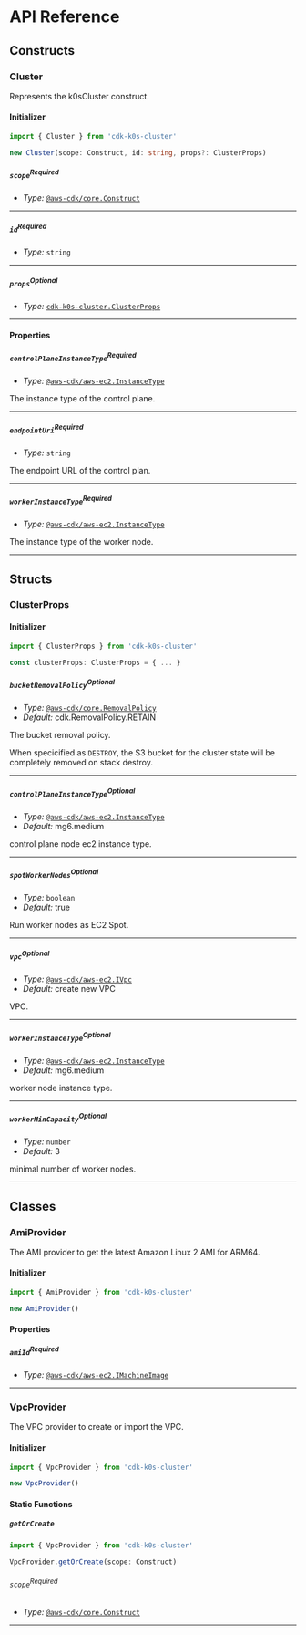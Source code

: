# API Reference <a name="API Reference"></a>

## Constructs <a name="Constructs"></a>

### Cluster <a name="cdk-k0s-cluster.Cluster"></a>

Represents the k0sCluster construct.

#### Initializer <a name="cdk-k0s-cluster.Cluster.Initializer"></a>

```typescript
import { Cluster } from 'cdk-k0s-cluster'

new Cluster(scope: Construct, id: string, props?: ClusterProps)
```

##### `scope`<sup>Required</sup> <a name="cdk-k0s-cluster.Cluster.parameter.scope"></a>

- *Type:* [`@aws-cdk/core.Construct`](#@aws-cdk/core.Construct)

---

##### `id`<sup>Required</sup> <a name="cdk-k0s-cluster.Cluster.parameter.id"></a>

- *Type:* `string`

---

##### `props`<sup>Optional</sup> <a name="cdk-k0s-cluster.Cluster.parameter.props"></a>

- *Type:* [`cdk-k0s-cluster.ClusterProps`](#cdk-k0s-cluster.ClusterProps)

---



#### Properties <a name="Properties"></a>

##### `controlPlaneInstanceType`<sup>Required</sup> <a name="cdk-k0s-cluster.Cluster.property.controlPlaneInstanceType"></a>

- *Type:* [`@aws-cdk/aws-ec2.InstanceType`](#@aws-cdk/aws-ec2.InstanceType)

The instance type of the control plane.

---

##### `endpointUri`<sup>Required</sup> <a name="cdk-k0s-cluster.Cluster.property.endpointUri"></a>

- *Type:* `string`

The endpoint URL of the control plan.

---

##### `workerInstanceType`<sup>Required</sup> <a name="cdk-k0s-cluster.Cluster.property.workerInstanceType"></a>

- *Type:* [`@aws-cdk/aws-ec2.InstanceType`](#@aws-cdk/aws-ec2.InstanceType)

The instance type of the worker node.

---


## Structs <a name="Structs"></a>

### ClusterProps <a name="cdk-k0s-cluster.ClusterProps"></a>

#### Initializer <a name="[object Object].Initializer"></a>

```typescript
import { ClusterProps } from 'cdk-k0s-cluster'

const clusterProps: ClusterProps = { ... }
```

##### `bucketRemovalPolicy`<sup>Optional</sup> <a name="cdk-k0s-cluster.ClusterProps.property.bucketRemovalPolicy"></a>

- *Type:* [`@aws-cdk/core.RemovalPolicy`](#@aws-cdk/core.RemovalPolicy)
- *Default:* cdk.RemovalPolicy.RETAIN

The bucket removal policy.

When specicified as `DESTROY`, the S3 bucket for the cluster state
will be completely removed on stack destroy.

---

##### `controlPlaneInstanceType`<sup>Optional</sup> <a name="cdk-k0s-cluster.ClusterProps.property.controlPlaneInstanceType"></a>

- *Type:* [`@aws-cdk/aws-ec2.InstanceType`](#@aws-cdk/aws-ec2.InstanceType)
- *Default:* mg6.medium

control plane node ec2 instance type.

---

##### `spotWorkerNodes`<sup>Optional</sup> <a name="cdk-k0s-cluster.ClusterProps.property.spotWorkerNodes"></a>

- *Type:* `boolean`
- *Default:* true

Run worker nodes as EC2 Spot.

---

##### `vpc`<sup>Optional</sup> <a name="cdk-k0s-cluster.ClusterProps.property.vpc"></a>

- *Type:* [`@aws-cdk/aws-ec2.IVpc`](#@aws-cdk/aws-ec2.IVpc)
- *Default:* create new VPC

VPC.

---

##### `workerInstanceType`<sup>Optional</sup> <a name="cdk-k0s-cluster.ClusterProps.property.workerInstanceType"></a>

- *Type:* [`@aws-cdk/aws-ec2.InstanceType`](#@aws-cdk/aws-ec2.InstanceType)
- *Default:* mg6.medium

worker node instance type.

---

##### `workerMinCapacity`<sup>Optional</sup> <a name="cdk-k0s-cluster.ClusterProps.property.workerMinCapacity"></a>

- *Type:* `number`
- *Default:* 3

minimal number of worker nodes.

---

## Classes <a name="Classes"></a>

### AmiProvider <a name="cdk-k0s-cluster.AmiProvider"></a>

The AMI provider to get the latest Amazon Linux 2 AMI for ARM64.

#### Initializer <a name="cdk-k0s-cluster.AmiProvider.Initializer"></a>

```typescript
import { AmiProvider } from 'cdk-k0s-cluster'

new AmiProvider()
```



#### Properties <a name="Properties"></a>

##### `amiId`<sup>Required</sup> <a name="cdk-k0s-cluster.AmiProvider.property.amiId"></a>

- *Type:* [`@aws-cdk/aws-ec2.IMachineImage`](#@aws-cdk/aws-ec2.IMachineImage)

---


### VpcProvider <a name="cdk-k0s-cluster.VpcProvider"></a>

The VPC provider to create or import the VPC.

#### Initializer <a name="cdk-k0s-cluster.VpcProvider.Initializer"></a>

```typescript
import { VpcProvider } from 'cdk-k0s-cluster'

new VpcProvider()
```


#### Static Functions <a name="Static Functions"></a>

##### `getOrCreate` <a name="cdk-k0s-cluster.VpcProvider.getOrCreate"></a>

```typescript
import { VpcProvider } from 'cdk-k0s-cluster'

VpcProvider.getOrCreate(scope: Construct)
```

###### `scope`<sup>Required</sup> <a name="cdk-k0s-cluster.VpcProvider.parameter.scope"></a>

- *Type:* [`@aws-cdk/core.Construct`](#@aws-cdk/core.Construct)

---




